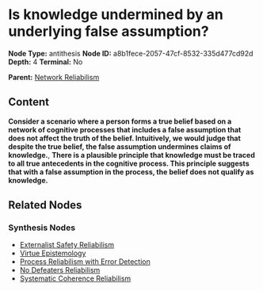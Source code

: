 # Is knowledge undermined by an underlying false assumption?

**Node Type:** antithesis
**Node ID:** a8b1fece-2057-47cf-8532-335d477cd92d
**Depth:** 4
**Terminal:** No

**Parent:** [Network Reliabilism](network-reliabilism-synthesis-6c115972-dbb4-46ae-a17f-ba3ef0111b17.md)

## Content

**Consider a scenario where a person forms a true belief based on a network of cognitive processes that includes a false assumption that does not affect the truth of the belief. Intuitively, we would judge that despite the true belief, the false assumption undermines claims of knowledge.**, **There is a plausible principle that knowledge must be traced to all true antecedents in the cognitive process. This principle suggests that with a false assumption in the process, the belief does not qualify as knowledge.**

## Related Nodes

### Synthesis Nodes

- [Externalist Safety Reliabilism](externalist-safety-reliabilism-synthesis-06c7a3c3-b91a-4bef-8b97-fb51d65dcdde.md)
- [Virtue Epistemology](virtue-epistemology-synthesis-97882b97-51b8-45f6-b4b0-d2753f60bd0f.md)
- [Process Reliabilism with Error Detection](process-reliabilism-with-error-detection-synthesis-ce6b68e7-85a8-4eb5-bda9-4381e18f606b.md)
- [No Defeaters Reliabilism](no-defeaters-reliabilism-synthesis-311b376d-e5dd-47a7-8041-c62528a548c4.md)
- [Systematic Coherence Reliabilism](systematic-coherence-reliabilism-synthesis-91b997f7-e80d-4dbe-a8f2-36448e554f51.md)
